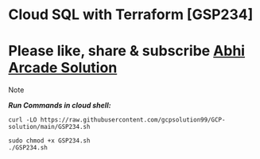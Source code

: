 # Cloud SQL with Terraform [GSP234]

# Please like, share & subscribe [Abhi Arcade Solution](https://www.youtube.com/channel/UCkk4rjC0a82NRW9nQMohjyQ)

> [!NOTE]
> ***Run Commands in cloud shell:***

```
curl -LO https://raw.githubusercontent.com/gcpsolution99/GCP-solution/main/GSP234.sh

sudo chmod +x GSP234.sh
./GSP234.sh

```


